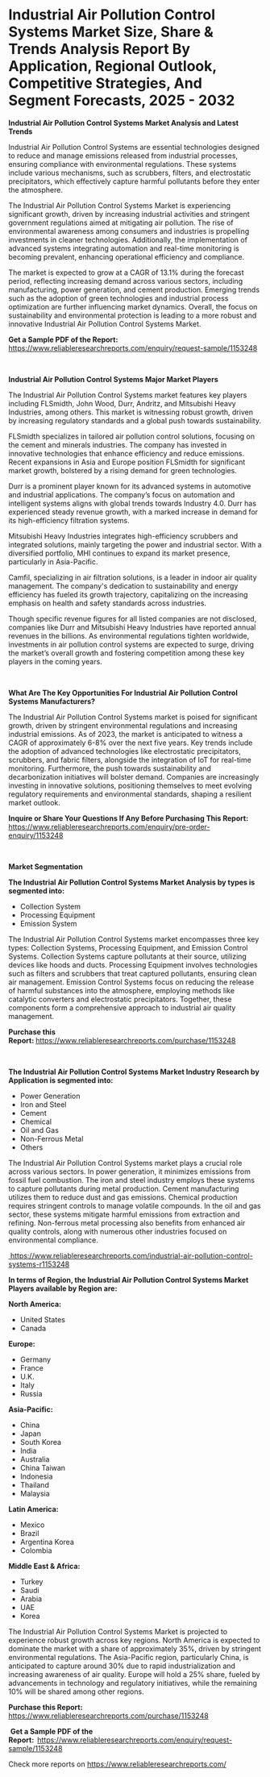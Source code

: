 <p><h1>Industrial Air Pollution Control Systems Market Size, Share & Trends Analysis Report By Application, Regional Outlook, Competitive Strategies, And Segment Forecasts, 2025 - 2032</h1></p><p><strong>Industrial Air Pollution Control Systems Market Analysis and Latest Trends</strong></p>
<p><p>Industrial Air Pollution Control Systems are essential technologies designed to reduce and manage emissions released from industrial processes, ensuring compliance with environmental regulations. These systems include various mechanisms, such as scrubbers, filters, and electrostatic precipitators, which effectively capture harmful pollutants before they enter the atmosphere.</p><p>The Industrial Air Pollution Control Systems Market is experiencing significant growth, driven by increasing industrial activities and stringent government regulations aimed at mitigating air pollution. The rise of environmental awareness among consumers and industries is propelling investments in cleaner technologies. Additionally, the implementation of advanced systems integrating automation and real-time monitoring is becoming prevalent, enhancing operational efficiency and compliance.</p><p>The market is expected to grow at a CAGR of 13.1% during the forecast period, reflecting increasing demand across various sectors, including manufacturing, power generation, and cement production. Emerging trends such as the adoption of green technologies and industrial process optimization are further influencing market dynamics. Overall, the focus on sustainability and environmental protection is leading to a more robust and innovative Industrial Air Pollution Control Systems Market.</p></p>
<p><strong>Get a Sample PDF of the Report:&nbsp;</strong> <a href="https://www.reliableresearchreports.com/enquiry/request-sample/1153248?utm_campaign=3316&utm_medium=2&utm_source=Github&utm_content=ia&utm_term=10032025&utm_id=industrial-air-pollution-control-systems">https://www.reliableresearchreports.com/enquiry/request-sample/1153248</a></p>
<p>&nbsp;</p>
<p><strong>Industrial Air Pollution Control Systems Major Market Players</strong></p>
<p><p>The Industrial Air Pollution Control Systems market features key players including FLSmidth, John Wood, Durr, Andritz, and Mitsubishi Heavy Industries, among others. This market is witnessing robust growth, driven by increasing regulatory standards and a global push towards sustainability.</p><p>FLSmidth specializes in tailored air pollution control solutions, focusing on the cement and minerals industries. The company has invested in innovative technologies that enhance efficiency and reduce emissions. Recent expansions in Asia and Europe position FLSmidth for significant market growth, bolstered by a rising demand for green technologies.</p><p>Durr is a prominent player known for its advanced systems in automotive and industrial applications. The company’s focus on automation and intelligent systems aligns with global trends towards Industry 4.0. Durr has experienced steady revenue growth, with a marked increase in demand for its high-efficiency filtration systems.</p><p>Mitsubishi Heavy Industries integrates high-efficiency scrubbers and integrated solutions, mainly targeting the power and industrial sector. With a diversified portfolio, MHI continues to expand its market presence, particularly in Asia-Pacific.</p><p>Camfil, specializing in air filtration solutions, is a leader in indoor air quality management. The company's dedication to sustainability and energy efficiency has fueled its growth trajectory, capitalizing on the increasing emphasis on health and safety standards across industries.</p><p>Though specific revenue figures for all listed companies are not disclosed, companies like Durr and Mitsubishi Heavy Industries have reported annual revenues in the billions. As environmental regulations tighten worldwide, investments in air pollution control systems are expected to surge, driving the market’s overall growth and fostering competition among these key players in the coming years.</p></p>
<p>&nbsp;</p>
<p><strong>What Are The Key Opportunities For Industrial Air Pollution Control Systems Manufacturers?</strong></p>
<p><p>The Industrial Air Pollution Control Systems market is poised for significant growth, driven by stringent environmental regulations and increasing industrial emissions. As of 2023, the market is anticipated to witness a CAGR of approximately 6-8% over the next five years. Key trends include the adoption of advanced technologies like electrostatic precipitators, scrubbers, and fabric filters, alongside the integration of IoT for real-time monitoring. Furthermore, the push towards sustainability and decarbonization initiatives will bolster demand. Companies are increasingly investing in innovative solutions, positioning themselves to meet evolving regulatory requirements and environmental standards, shaping a resilient market outlook.</p></p>
<p><strong>Inquire or Share Your Questions If Any Before Purchasing This Report:</strong> <a href="https://www.reliableresearchreports.com/enquiry/pre-order-enquiry/1153248?utm_campaign=3316&utm_medium=2&utm_source=Github&utm_content=ia&utm_term=10032025&utm_id=industrial-air-pollution-control-systems">https://www.reliableresearchreports.com/enquiry/pre-order-enquiry/1153248</a></p>
<p>&nbsp;</p>
<p><strong>Market Segmentation</strong></p>
<p><strong>The Industrial Air Pollution Control Systems Market Analysis by types is segmented into:</strong></p>
<p><ul><li>Collection System</li><li>Processing Equipment</li><li>Emission System</li></ul></p>
<p><p>The Industrial Air Pollution Control Systems market encompasses three key types: Collection Systems, Processing Equipment, and Emission Control Systems. Collection Systems capture pollutants at their source, utilizing devices like hoods and ducts. Processing Equipment involves technologies such as filters and scrubbers that treat captured pollutants, ensuring clean air management. Emission Control Systems focus on reducing the release of harmful substances into the atmosphere, employing methods like catalytic converters and electrostatic precipitators. Together, these components form a comprehensive approach to industrial air quality management.</p></p>
<p><strong>Purchase this Report:&nbsp;</strong><a href="https://www.reliableresearchreports.com/purchase/1153248?utm_campaign=3316&utm_medium=2&utm_source=Github&utm_content=ia&utm_term=10032025&utm_id=industrial-air-pollution-control-systems">https://www.reliableresearchreports.com/purchase/1153248</a></p>
<p>&nbsp;</p>
<p><strong>The Industrial Air Pollution Control Systems Market Industry Research by Application is segmented into:</strong></p>
<p><ul><li>Power Generation</li><li>Iron and Steel</li><li>Cement</li><li>Chemical</li><li>Oil and Gas</li><li>Non-Ferrous Metal</li><li>Others</li></ul></p>
<p><p>The Industrial Air Pollution Control Systems market plays a crucial role across various sectors. In power generation, it minimizes emissions from fossil fuel combustion. The iron and steel industry employs these systems to capture pollutants during metal production. Cement manufacturing utilizes them to reduce dust and gas emissions. Chemical production requires stringent controls to manage volatile compounds. In the oil and gas sector, these systems mitigate harmful emissions from extraction and refining. Non-ferrous metal processing also benefits from enhanced air quality controls, along with numerous other industries focused on environmental compliance.</p></p>
<p><a href="https://www.reliableresearchreports.com/industrial-air-pollution-control-systems-r1153248?utm_campaign=3316&utm_medium=2&utm_source=Github&utm_content=ia&utm_term=10032025&utm_id=industrial-air-pollution-control-systems">&nbsp;https://www.reliableresearchreports.com/industrial-air-pollution-control-systems-r1153248</a></p>
<p><strong>In terms of Region, the Industrial Air Pollution Control Systems Market Players available by Region are:</strong></p>
<p>
    <p> <strong> North America: </strong>
        <ul>
            <li>United States</li>
            <li>Canada</li>
        </ul>
        </p> 
    <p> <strong> Europe: </strong>
        <ul>
            <li>Germany</li>
            <li>France</li>
            <li>U.K.</li>
            <li>Italy</li>
            <li>Russia</li>
        </ul>
        </p> 
    <p> <strong> Asia-Pacific: </strong>
        <ul>
            <li>China</li>
            <li>Japan</li>
            <li>South Korea</li>
            <li>India</li>
            <li>Australia</li>
            <li>China Taiwan</li>
            <li>Indonesia</li>
            <li>Thailand</li>
            <li>Malaysia</li>
        </ul>
        </p> 
    <p> <strong> Latin America: </strong>
        <ul>
            <li>Mexico</li>
            <li>Brazil</li>
            <li>Argentina Korea</li>
            <li>Colombia</li>
        </ul>
        </p> 
    <p> <strong> Middle East & Africa: </strong>
        <ul>
            <li>Turkey</li>
            <li>Saudi</li>
            <li>Arabia</li>
            <li>UAE</li>
            <li>Korea</li>
        </ul>
    </p>
    </p>
<p><p>The Industrial Air Pollution Control Systems Market is projected to experience robust growth across key regions. North America is expected to dominate the market with a share of approximately 35%, driven by stringent environmental regulations. The Asia-Pacific region, particularly China, is anticipated to capture around 30% due to rapid industrialization and increasing awareness of air quality. Europe will hold a 25% share, fueled by advancements in technology and regulatory initiatives, while the remaining 10% will be shared among other regions.</p></p>
<p><strong>Purchase this Report: </strong><a href="https://www.reliableresearchreports.com/purchase/1153248?utm_campaign=3316&utm_medium=2&utm_source=Github&utm_content=ia&utm_term=10032025&utm_id=industrial-air-pollution-control-systems">https://www.reliableresearchreports.com/purchase/1153248</a></p>
<p>&nbsp;<strong>Get a Sample PDF of the Report:&nbsp;&nbsp;</strong><a href="https://www.reliableresearchreports.com/enquiry/request-sample/1153248?utm_campaign=3316&utm_medium=2&utm_source=Github&utm_content=ia&utm_term=10032025&utm_id=industrial-air-pollution-control-systems">https://www.reliableresearchreports.com/enquiry/request-sample/1153248</a></p>
<p><strong></strong></p>
<p>Check more reports on <a href="https://www.reliableresearchreports.com/?utm_campaign=3316&utm_medium=2&utm_source=Github&utm_content=ia&utm_term=10032025&utm_id=industrial-air-pollution-control-systems">https://www.reliableresearchreports.com/</a></p>